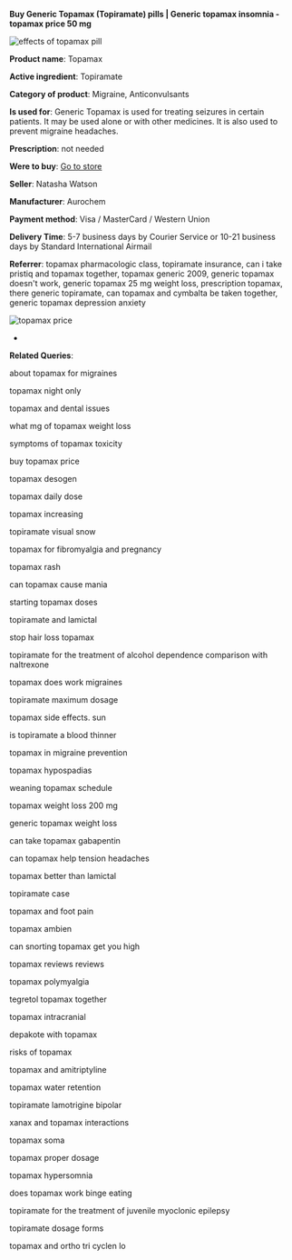 **Buy Generic Topamax (Topiramate) pills | Generic topamax insomnia - topamax price 50 mg**

![effects of topamax pill](http://navidirect.org/promo/blisters/296x296/topamax.jpg)

**Product name**: Topamax

**Active ingredient**: Topiramate

**Category of product**: Migraine, Anticonvulsants

**Is used for**: Generic Topamax is used for treating seizures in certain patients. It may be used alone or with other medicines. It is also used to prevent migraine headaches.

**Prescription**: not needed

**Were to buy**: [Go to store](http://exned.com/direct/search.php?sid=16&tds-key=topamax)

**Seller**: Natasha Watson

**Manufacturer**: Aurochem

**Payment method**: Visa / MasterCard / Western Union

**Delivery Time**: 5-7 business days by Courier Service or 10-21 business days by Standard International Airmail



**Referrer**: topamax pharmacologic class, topiramate insurance, can i take pristiq and topamax together, topamax generic 2009, generic topamax doesn't work, generic topamax 25 mg weight loss, prescription topamax, there generic topiramate, can topamax and cymbalta be taken together, generic topamax depression anxiety



![topamax price](http://navidirect.org/promo/pills/topamax.jpg)

*

























**Related Queries**:

about topamax for migraines

topamax night only

topamax and dental issues

what mg of topamax weight loss

symptoms of topamax toxicity

buy topamax price

topamax desogen

topamax daily dose

topamax increasing

topiramate visual snow

topamax for fibromyalgia and pregnancy

topamax rash

can topamax cause mania

starting topamax doses

topiramate and lamictal

stop hair loss topamax

topiramate for the treatment of alcohol dependence comparison with naltrexone

topamax does work migraines

topiramate maximum dosage

topamax side effects. sun

is topiramate a blood thinner

topamax in migraine prevention

topamax hypospadias

weaning topamax schedule

topamax weight loss 200 mg

generic topamax weight loss

can take topamax gabapentin

can topamax help tension headaches

topamax better than lamictal

topiramate case

topamax and foot pain

topamax ambien

can snorting topamax get you high

topamax reviews reviews

topamax polymyalgia

tegretol topamax together

topamax intracranial

depakote with topamax

risks of topamax

topamax and amitriptyline

topamax water retention

topiramate lamotrigine bipolar

xanax and topamax interactions

topamax soma

topamax proper dosage

topamax hypersomnia

does topamax work binge eating

topiramate for the treatment of juvenile myoclonic epilepsy

topiramate dosage forms

topamax and ortho tri cyclen lo
